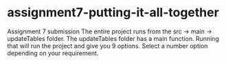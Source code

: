 # assignment7-putting-it-all-together
Assignment 7 submission
The entire project runs from the src -> main -> updateTables folder. 
The updateTables folder has a main function. 
Running that will run the project and give you 9 options. 
Select a number option depending on your requirement. 
